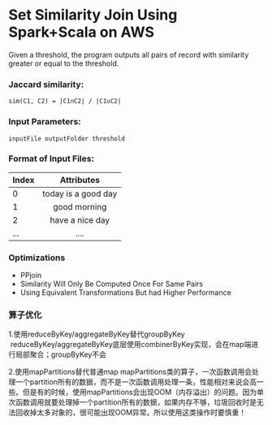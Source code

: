 # Set Similarity Join Using Spark+Scala on AWS

Given a threshold, the program outputs all pairs of record with similarity greater or equal to the threshold.

### Jaccard similarity:
`sim(C1, C2) = |C1∩C2| / |C1∪C2|`

### Input Parameters:
`inputFile outputFolder threshold`

### Format of Input Files:
| Index   |      Attributes |
|----------|:-------------:|
|0|today is a good day|
|1|good morning|
|2|have a nice day|
|...|....|

### Optimizations
* PPjoin
* Similarity Will Only Be Computed Once For Same Pairs
* Using Equivalent Transformations But had Higher Performance

### 算子优化
1.使用reduceByKey/aggregateByKey替代groupByKey
 reduceByKey/aggregateByKey底层使用combinerByKey实现，会在map端进行局部聚合；groupByKey不会

2.使用mapPartitions替代普通map
mapPartitions类的算子，一次函数调用会处理一个partition所有的数据，而不是一次函数调用处理一条，性能相对来说会高一些。但是有的时候，使用mapPartitions会出现OOM（内存溢出）的问题。因为单次函数调用就要处理掉一个partition所有的数据，如果内存不够，垃圾回收时是无法回收掉太多对象的，很可能出现OOM异常。所以使用这类操作时要慎重！
